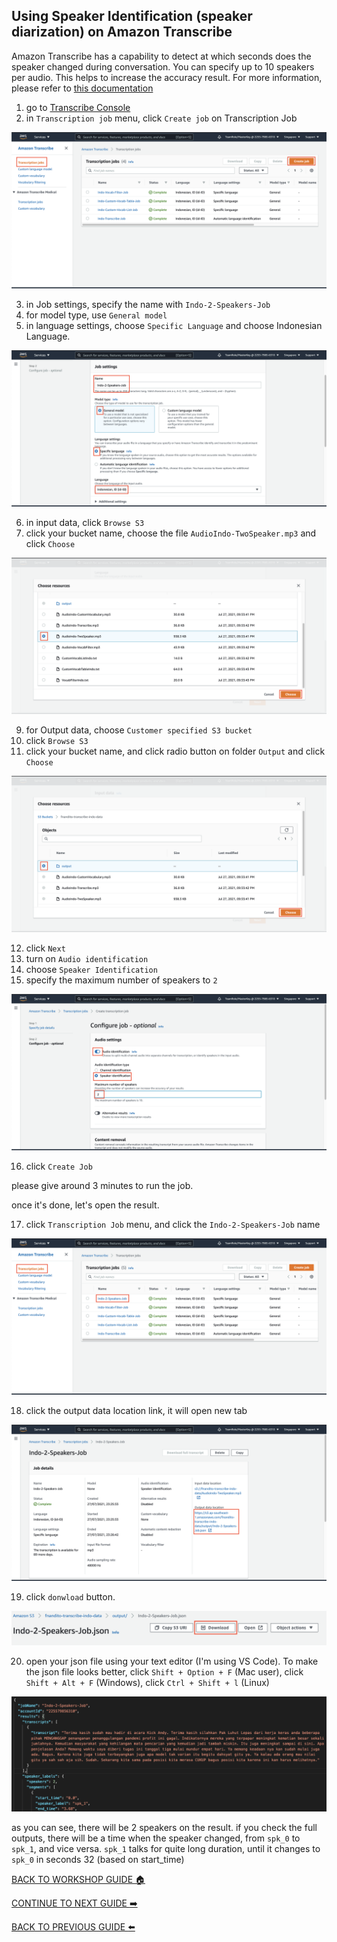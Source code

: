 ## Using Speaker Identification (speaker diarization) on Amazon Transcribe

Amazon Transcribe has a capability to detect at which seconds does the speaker changed during conversation. You can specify up to 10 speakers per audio. This helps to increase the accuracy result. For more information, please refer to [this documentation](https://docs.aws.amazon.com/transcribe/latest/dg/diarization.html)

1. go to [Transcribe Console](https://ap-southeast-1.console.aws.amazon.com/transcribe/home?region=ap-southeast-1)
2. in `Transcription job` menu, click `Create job` on Transcription Job

![](../images/SpeakerIdentify/2.png)

3. in Job settings, specify the name with `Indo-2-Speakers-Job`
4. for model type, use `General model`
5. in language settings, choose `Specific Language` and choose Indonesian Language.

![](../images/SpeakerIdentify/5.png)


6. in input data, click `Browse S3`
7. click your bucket name, choose the file `AudioIndo-TwoSpeaker.mp3` and click `Choose`

![](../images/SpeakerIdentify/7.png)


9. for Output data, choose `Customer specified S3 bucket`
10. click `Browse S3`
11. click your bucket name, and click radio button on folder `Output` and click `Choose`

![](../images/SpeakerIdentify/11.png)


12. click `Next`
13. turn on `Audio identification`
14. choose `Speaker Identification`
15. specify the maximum number of speakers to `2`

![](../images/SpeakerIdentify/15.png)


16. click `Create Job`

please give around 3 minutes to run the job.

once it's done, let's open the result.

17. click `Transcription Job` menu, and click the `Indo-2-Speakers-Job` name

![](../images/SpeakerIdentify/17.png)


18. click the output data location link, it will open new tab

![](../images/SpeakerIdentify/18.png)


19. click `donwload` button.

![](../images/SpeakerIdentify/19.png)


20. open your json file using your text editor (I'm using VS Code). To make the json file looks better, click `Shift + Option + F` (Mac user), click `Shift + Alt + F` (Windows), click `Ctrl + Shift + l` (Linux)

![](../images/SpeakerIdentify/20.png)

as you can see, there will be 2 speakers on the result. if you check the full outputs, there will be a time when the speaker changed, from `spk_0` to `spk_1`, and vice versa. `spk_1` talks for quite long duration, until it changes to `spk_0` in seconds 32 (based on start_time)

[BACK TO WORKSHOP GUIDE :house:](../README.md)

[CONTINUE TO NEXT GUIDE :arrow_right:](A2I.md)

[BACK TO PREVIOUS GUIDE :arrow_left:](VocabFilter.md)